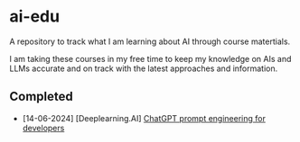 # ai-edu

A repository to track what I am learning about AI through course matertials. 

I am taking these courses in my free time to keep my knowledge on AIs and LLMs accurate and on track with the latest approaches and information.

## Completed

- [14-06-2024] [Deeplearning.AI] [ChatGPT prompt engineering for developers](https://www.deeplearning.ai/short-courses/chatgpt-prompt-engineering-for-developers)
